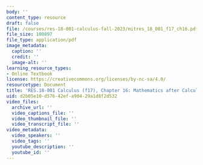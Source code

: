 ```yaml
---
body: ''
content_type: resource
draft: false
file: /courses/res-18-001-calculus-fall-2023/mitres_18_001_f17_ch16.pdf
file_size: 100897
file_type: application/pdf
image_metadata:
  caption: ''
  credit: ''
  image-alt: ''
learning_resource_types:
- Online Textbook
license: https://creativecommons.org/licenses/by-nc-sa/4.0/
resourcetype: Document
title: 'RES.18-001 Calculus (f17), Chapter 16: Mathematics after Calculus'
uid: d2b05e10-d576-42ef-a904-29a1d8f2d532
video_files:
  archive_url: ''
  video_captions_file: ''
  video_thumbnail_file: ''
  video_transcript_file: ''
video_metadata:
  video_speakers: ''
  video_tags: ''
  youtube_description: ''
  youtube_id: ''
---
```

